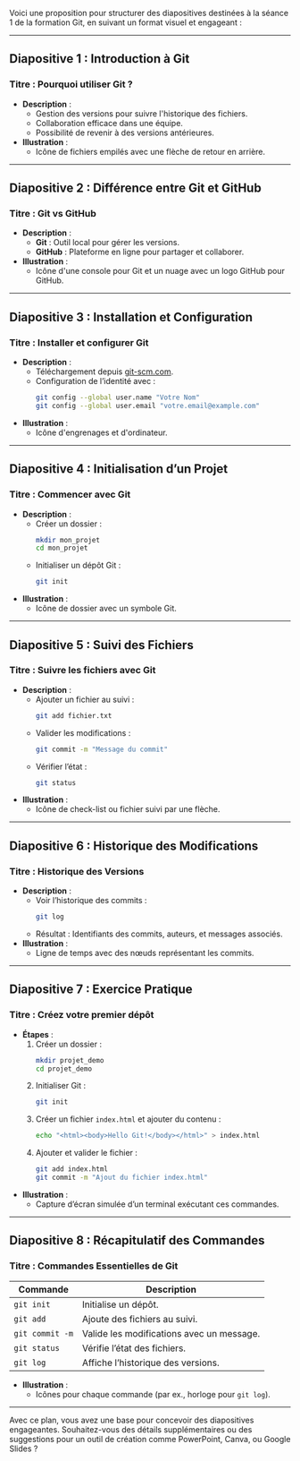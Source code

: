 Voici une proposition pour structurer des diapositives destinées à la séance 1 de la formation Git, en suivant un format visuel et engageant :

---

## **Diapositive 1 : Introduction à Git**

### **Titre : Pourquoi utiliser Git ?**

- **Description** :
  - Gestion des versions pour suivre l'historique des fichiers.
  - Collaboration efficace dans une équipe.
  - Possibilité de revenir à des versions antérieures.
- **Illustration** :
  - Icône de fichiers empilés avec une flèche de retour en arrière.
---

## **Diapositive 2 : Différence entre Git et GitHub**

### **Titre : Git vs GitHub**

- **Description** :
  - **Git** : Outil local pour gérer les versions.
  - **GitHub** : Plateforme en ligne pour partager et collaborer.
- **Illustration** :
  - Icône d'une console pour Git et un nuage avec un logo GitHub pour GitHub.

---

## **Diapositive 3 : Installation et Configuration**

### **Titre : Installer et configurer Git**

- **Description** :
  - Téléchargement depuis [git-scm.com](https://git-scm.com).
  - Configuration de l’identité avec :
    ```bash
    git config --global user.name "Votre Nom"
    git config --global user.email "votre.email@example.com"
    ```
- **Illustration** :
  - Icône d'engrenages et d'ordinateur.

---

## **Diapositive 4 : Initialisation d’un Projet**

### **Titre : Commencer avec Git**

- **Description** :
  - Créer un dossier :
    ```bash
    mkdir mon_projet
    cd mon_projet
    ```
  - Initialiser un dépôt Git :
    ```bash
    git init
    ```
- **Illustration** :
  - Icône de dossier avec un symbole Git.

---

## **Diapositive 5 : Suivi des Fichiers**

### **Titre : Suivre les fichiers avec Git**

- **Description** :
  - Ajouter un fichier au suivi :
    ```bash
    git add fichier.txt
    ```
  - Valider les modifications :
    ```bash
    git commit -m "Message du commit"
    ```
  - Vérifier l’état :
    ```bash
    git status
    ```
- **Illustration** :
  - Icône de check-list ou fichier suivi par une flèche.

---

## **Diapositive 6 : Historique des Modifications**

### **Titre : Historique des Versions**

- **Description** :
  - Voir l’historique des commits :
    ```bash
    git log
    ```
  - Résultat : Identifiants des commits, auteurs, et messages associés.
- **Illustration** :
  - Ligne de temps avec des nœuds représentant les commits.

---

## **Diapositive 7 : Exercice Pratique**

### **Titre : Créez votre premier dépôt**

- **Étapes** :
  1. Créer un dossier :
     ```bash
     mkdir projet_demo
     cd projet_demo
     ```
  2. Initialiser Git :
     ```bash
     git init
     ```
  3. Créer un fichier `index.html` et ajouter du contenu :
     ```bash
     echo "<html><body>Hello Git!</body></html>" > index.html
     ```
  4. Ajouter et valider le fichier :
     ```bash
     git add index.html
     git commit -m "Ajout du fichier index.html"
     ```
- **Illustration** :
  - Capture d’écran simulée d’un terminal exécutant ces commandes.

---

## **Diapositive 8 : Récapitulatif des Commandes**

### **Titre : Commandes Essentielles de Git**

| **Commande**    | **Description**                           |
| --------------- | ----------------------------------------- |
| `git init`      | Initialise un dépôt.                      |
| `git add`       | Ajoute des fichiers au suivi.             |
| `git commit -m` | Valide les modifications avec un message. |
| `git status`    | Vérifie l’état des fichiers.              |
| `git log`       | Affiche l’historique des versions.        |

- **Illustration** :
  - Icônes pour chaque commande (par ex., horloge pour `git log`).

---

Avec ce plan, vous avez une base pour concevoir des diapositives engageantes. Souhaitez-vous des détails supplémentaires ou des suggestions pour un outil de création comme PowerPoint, Canva, ou Google Slides ?
